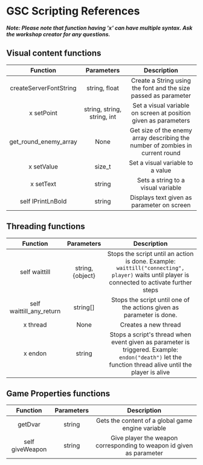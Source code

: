 # GSC Scripting References

***Note: Please note that function having 'x' can have multiple syntax. Ask the workshop creator for any questions.***

## Visual content functions

|Function|Parameters|Description|
|:------:|:--------:|:---------:|
|createServerFontString|string, float|Create a String using the font and the size passed as parameter|
|x setPoint|string, string, string, int|Set a visual variable on screen at position given as parameters|
|get_round_enemy_array|None|Get size of the enemy array describing the number of zombies in current round|
|x setValue|size_t|Set a visual variable to a value|
|x setText|string|Sets a string to a visual variable|
|self IPrintLnBold|string|Displays text given as parameter on screen|

## Threading functions

|Function|Parameters|Description|
|:------:|:--------:|:---------:|
|self waittill|string, {object}|Stops the script until an action is done. Example: `waittill("connecting", player)` waits until player is connected to activate further steps|
|self waittill_any_return|string[]|Stops the script until one of the actions given as parameter is done.|
|x thread|None|Creates a new thread|
|x endon|string|Stops a script's thread when event given as parameter is triggered. Example: `endon("death")` let the function thread alive until the player is alive|

## Game Properties functions

|Function|Parameters|Description|
|:------:|:--------:|:---------:|
|getDvar|string|Gets the content of a global game engine variable|
|self giveWeapon|string|Give player the weapon corresponding to weapon id given as parameter|
